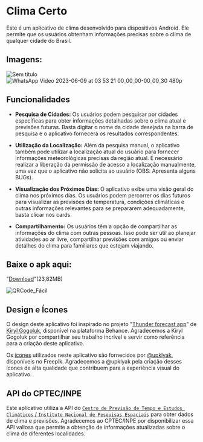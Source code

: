 # Clima Certo

Este é um aplicativo de clima desenvolvido para dispositivos Android. Ele permite que os usuários obtenham informações precisas sobre o clima de qualquer cidade do Brasil.

## Imagens:
![Sem título](https://github.com/kleber0a0m/ClimaCertoAndroid/assets/70644405/886de4b9-2cbb-40dc-875e-0e56e1940dd7)
![WhatsApp Video 2023-06-09 at 03 53 21 00_00_00-00_00_30  480p](https://github.com/kleber0a0m/ClimaCertoAndroid/assets/70644405/49b9840e-2351-456e-90bb-5335ccdbb103)

## Funcionalidades

-   **Pesquisa de Cidades:** Os usuários podem pesquisar por cidades específicas para obter informações detalhadas sobre o clima atual e previsões futuras. Basta digitar o nome da cidade desejada na barra de pesquisa e o aplicativo fornecerá os resultados correspondentes.
    
-   **Utilização da Localização:** Além da pesquisa manual, o aplicativo também pode utilizar a localização atual do usuário para fornecer informações meteorológicas precisas da região atual. É necessário realizar a liberação da permissão de acesso a localização manualmente, uma vez que o aplicativo não solicita ao usuário (OBS: Apresenta alguns BUGs).
    
-   **Visualização dos Próximos Dias:** O aplicativo exibe uma visão geral do clima nos próximos dias. Os usuários podem percorrer os dias futuros para visualizar as previsões de temperatura, condições climáticas e outras informações relevantes para se prepararem adequadamente, basta clicar nos cards.
    
-   **Compartilhamento:** Os usuários têm a opção de compartilhar as informações do clima com outras pessoas. Isso pode ser útil ao planejar atividades ao ar livre, compartilhar previsões com amigos ou enviar detalhes do clima para familiares que estejam viajando.
   
## Baixe o apk aqui:
"[Download](https://raw.githubusercontent.com/kleber0a0m/ClimaCertoAndroid/master/clima-certo.apk)"(23,82MB)

![QRCode_Fácil](https://github.com/kleber0a0m/ClimaCertoAndroid/assets/70644405/fbda0072-8b23-4c57-b5c1-85dbd429cd3a)


## Design e Ícones

O design deste aplicativo foi inspirado no projeto "[Thunder forecast app](https://www.behance.net/gallery/149813621/Thunder-forecast-app)" de [Kiryl Gogoluk](https://www.behance.net/KGogoluk), disponível na plataforma Behance. Agradecemos a Kiryl Gogoluk por compartilhar seu trabalho incrível e servir como referência para a criação deste aplicativo.

Os [ícones](https://www.freepik.es/search?author=13115374&authorSlug=upklyak&format=author&query=clima) utilizados neste aplicativo são fornecidos por [@upklyak](https://www.freepik.es/autor/upklyak), disponíveis no Freepik. Agradecemos a @upklyak pela criação desses ícones de alta qualidade que contribuem para a experiência visual do aplicativo.

## API do CPTEC/INPE

Este aplicativo utiliza a API do [`Centro de Previsão de Tempo e Estudos Climáticos` / `Instituto Nacional de Pesquisas Espaciais`](http://servicos.cptec.inpe.br/XML/) para obter dados de clima e previsões. Agradecemos ao CPTEC/INPE por disponibilizar essa API valiosa que permite a obtenção de informações atualizadas sobre o clima de diferentes localidades.
